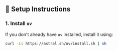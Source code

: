 
## 🚀 Setup Instructions

### 1. Install `uv`

If you don't already have `uv` installed, install it using:

```bash
curl -Ls https://astral.sh/uv/install.sh | sh

